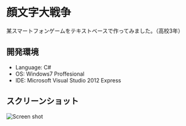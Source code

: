 # 顔文字大戦争
某スマートフォンゲームをテキストベースで作ってみました。（高校3年）

## 開発環境
- Language: C#
- OS: Windows7 Proffesional
- IDE: Microsoft Visual Studio 2012 Express

## スクリーンショット
![Screen shot](http://i.imgur.com/iTLWser.png)
